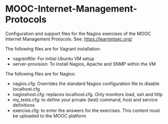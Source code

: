 # MOOC-Internet-Management-Protocols
Configuration and support files for the Nagios exercises of the MOOC Internet Management Protocols.
See: https://learnintsec.org/

The following files are for Vagrant installation:
- vagrantfile: For initial Ubuntu VM setup
- server-provision: To install Nagios, Apache and SNMP within the VM
 
The following files are for Nagios:
- nagios.cfg: Overrides the standard Nagios configuration file to disable localhost.cfg
- nagioshost.cfg: replaces localhost.cfg. Only monitors load, ssh and http
- my_tests.cfg: to define your private (test) command, host and service definitions
- exercise.cfg: to enter the answers for the exercises. This content must be uploaded to the MOOC platform
